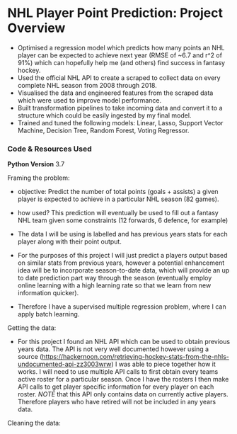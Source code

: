 # NHL Player Point Prediction: Project Overview

- Optimised a regression model which predicts how many points an NHL player can be expected to achieve next year (RMSE of ~6.7 and r^2 of 91%) which can hopefully help me (and others) find success in fantasy hockey.
- Used the official NHL API to create a scraped to collect data on every complete NHL season from 2008 through 2018.
- Visualised the data and engineered features from the scraped data which were used to improve model performance.
- Built transformation pipelines to take incoming data and convert it to a structure which could be easily ingested by my final model.
- Trained and tuned the following models: Linear, Lasso, Support Vector Machine, Decision Tree, Random Forest, Voting Regressor.


### Code & Resources Used
**Python Version** 3.7


Framing the problem:
- objective: Predict the number of total points (goals + assists) a given player is expected to achieve in a particular NHL season (82 games).
- how used? This prediction will eventually be used to fill out a fantasy NHL team given some constraints (12 forwards, 6 defence, for example)

- The data I will be using is labelled and has previous years stats for each player along with their point output.

- For the purposes of this project I will just predict a players output based on similar stats from previous years, however a potential enhancement idea will be to incorporate season-to-date data, which will provide an up to date prediction part way through the season (eventually employ online learning with a high learning rate so that we learn from new information quicker).

- Therefore I have a supervised multiple regression problem, where I can apply batch learning.


Getting the data:
- For this project I found an NHL API which can be used to obtain previous years data. The API is not very well documented however using a source (https://hackernoon.com/retrieving-hockey-stats-from-the-nhls-undocumented-api-zz3003wrw) I was able to piece together how it works. I will need to use multiple API calls to first obtain every teams active roster for a particular season. Once I have the rosters I then make API calls to get player specific information for every player on each roster.
*NOTE* that this API only contains data on currently active players. Therefore players who have retired will not be included in any years data. 


Cleaning the data:

